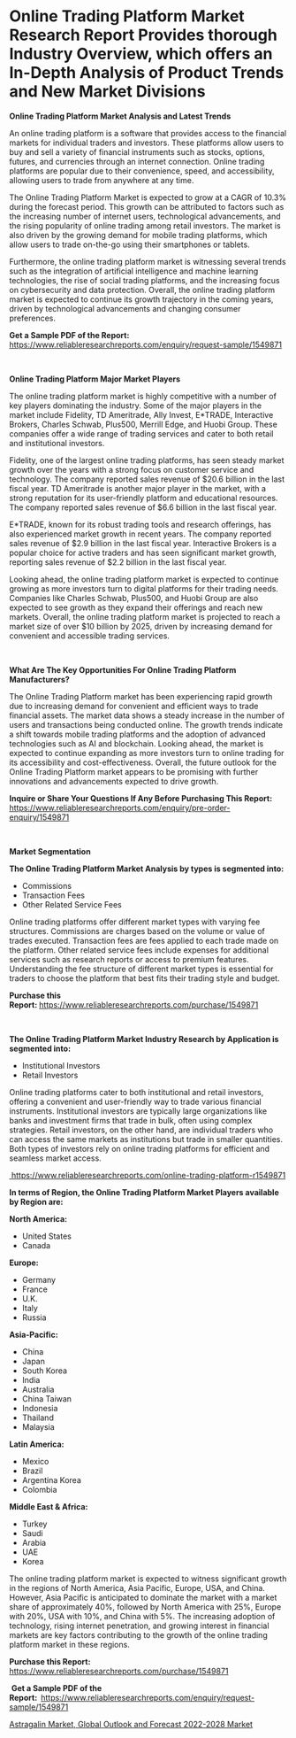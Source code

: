 <p><h1>Online Trading Platform Market Research Report Provides thorough Industry Overview, which offers an In-Depth Analysis of Product Trends and New Market Divisions</h1></p><p><strong>Online Trading Platform Market Analysis and Latest Trends</strong></p>
<p><p>An online trading platform is a software that provides access to the financial markets for individual traders and investors. These platforms allow users to buy and sell a variety of financial instruments such as stocks, options, futures, and currencies through an internet connection. Online trading platforms are popular due to their convenience, speed, and accessibility, allowing users to trade from anywhere at any time.</p><p>The Online Trading Platform Market is expected to grow at a CAGR of 10.3% during the forecast period. This growth can be attributed to factors such as the increasing number of internet users, technological advancements, and the rising popularity of online trading among retail investors. The market is also driven by the growing demand for mobile trading platforms, which allow users to trade on-the-go using their smartphones or tablets.</p><p>Furthermore, the online trading platform market is witnessing several trends such as the integration of artificial intelligence and machine learning technologies, the rise of social trading platforms, and the increasing focus on cybersecurity and data protection. Overall, the online trading platform market is expected to continue its growth trajectory in the coming years, driven by technological advancements and changing consumer preferences.</p></p>
<p><strong>Get a Sample PDF of the Report:&nbsp;</strong> <a href="https://www.reliableresearchreports.com/enquiry/request-sample/1549871">https://www.reliableresearchreports.com/enquiry/request-sample/1549871</a></p>
<p>&nbsp;</p>
<p><strong>Online Trading Platform Major Market Players</strong></p>
<p><p>The online trading platform market is highly competitive with a number of key players dominating the industry. Some of the major players in the market include Fidelity, TD Ameritrade, Ally Invest, E*TRADE, Interactive Brokers, Charles Schwab, Plus500, Merrill Edge, and Huobi Group. These companies offer a wide range of trading services and cater to both retail and institutional investors.</p><p>Fidelity, one of the largest online trading platforms, has seen steady market growth over the years with a strong focus on customer service and technology. The company reported sales revenue of $20.6 billion in the last fiscal year. TD Ameritrade is another major player in the market, with a strong reputation for its user-friendly platform and educational resources. The company reported sales revenue of $6.6 billion in the last fiscal year.</p><p>E*TRADE, known for its robust trading tools and research offerings, has also experienced market growth in recent years. The company reported sales revenue of $2.9 billion in the last fiscal year. Interactive Brokers is a popular choice for active traders and has seen significant market growth, reporting sales revenue of $2.2 billion in the last fiscal year.</p><p>Looking ahead, the online trading platform market is expected to continue growing as more investors turn to digital platforms for their trading needs. Companies like Charles Schwab, Plus500, and Huobi Group are also expected to see growth as they expand their offerings and reach new markets. Overall, the online trading platform market is projected to reach a market size of over $10 billion by 2025, driven by increasing demand for convenient and accessible trading services.</p></p>
<p>&nbsp;</p>
<p><strong>What Are The Key Opportunities For Online Trading Platform Manufacturers?</strong></p>
<p><p>The Online Trading Platform market has been experiencing rapid growth due to increasing demand for convenient and efficient ways to trade financial assets. The market data shows a steady increase in the number of users and transactions being conducted online. The growth trends indicate a shift towards mobile trading platforms and the adoption of advanced technologies such as AI and blockchain. Looking ahead, the market is expected to continue expanding as more investors turn to online trading for its accessibility and cost-effectiveness. Overall, the future outlook for the Online Trading Platform market appears to be promising with further innovations and advancements expected to drive growth.</p></p>
<p><strong>Inquire or Share Your Questions If Any Before Purchasing This Report:</strong> <a href="https://www.reliableresearchreports.com/enquiry/pre-order-enquiry/1549871">https://www.reliableresearchreports.com/enquiry/pre-order-enquiry/1549871</a></p>
<p>&nbsp;</p>
<p><strong>Market Segmentation</strong></p>
<p><strong>The Online Trading Platform Market Analysis by types is segmented into:</strong></p>
<p><ul><li>Commissions</li><li>Transaction Fees</li><li>Other Related Service Fees</li></ul></p>
<p><p>Online trading platforms offer different market types with varying fee structures. Commissions are charges based on the volume or value of trades executed. Transaction fees are fees applied to each trade made on the platform. Other related service fees include expenses for additional services such as research reports or access to premium features. Understanding the fee structure of different market types is essential for traders to choose the platform that best fits their trading style and budget.</p></p>
<p><strong>Purchase this Report:&nbsp;</strong><a href="https://www.reliableresearchreports.com/purchase/1549871">https://www.reliableresearchreports.com/purchase/1549871</a></p>
<p>&nbsp;</p>
<p><strong>The Online Trading Platform Market Industry Research by Application is segmented into:</strong></p>
<p><ul><li>Institutional Investors</li><li>Retail Investors</li></ul></p>
<p><p>Online trading platforms cater to both institutional and retail investors, offering a convenient and user-friendly way to trade various financial instruments. Institutional investors are typically large organizations like banks and investment firms that trade in bulk, often using complex strategies. Retail investors, on the other hand, are individual traders who can access the same markets as institutions but trade in smaller quantities. Both types of investors rely on online trading platforms for efficient and seamless market access.</p></p>
<p><a href="https://www.reliableresearchreports.com/online-trading-platform-r1549871">&nbsp;https://www.reliableresearchreports.com/online-trading-platform-r1549871</a></p>
<p><strong>In terms of Region, the Online Trading Platform Market Players available by Region are:</strong></p>
<p>
    <p> <strong> North America: </strong>
        <ul>
            <li>United States</li>
            <li>Canada</li>
        </ul>
        </p> 
    <p> <strong> Europe: </strong>
        <ul>
            <li>Germany</li>
            <li>France</li>
            <li>U.K.</li>
            <li>Italy</li>
            <li>Russia</li>
        </ul>
        </p> 
    <p> <strong> Asia-Pacific: </strong>
        <ul>
            <li>China</li>
            <li>Japan</li>
            <li>South Korea</li>
            <li>India</li>
            <li>Australia</li>
            <li>China Taiwan</li>
            <li>Indonesia</li>
            <li>Thailand</li>
            <li>Malaysia</li>
        </ul>
        </p> 
    <p> <strong> Latin America: </strong>
        <ul>
            <li>Mexico</li>
            <li>Brazil</li>
            <li>Argentina Korea</li>
            <li>Colombia</li>
        </ul>
        </p> 
    <p> <strong> Middle East & Africa: </strong>
        <ul>
            <li>Turkey</li>
            <li>Saudi</li>
            <li>Arabia</li>
            <li>UAE</li>
            <li>Korea</li>
        </ul>
    </p>
    </p>
<p><p>The online trading platform market is expected to witness significant growth in the regions of North America, Asia Pacific, Europe, USA, and China. However, Asia Pacific is anticipated to dominate the market with a market share of approximately 40%, followed by North America with 25%, Europe with 20%, USA with 10%, and China with 5%. The increasing adoption of technology, rising internet penetration, and growing interest in financial markets are key factors contributing to the growth of the online trading platform market in these regions.</p></p>
<p><strong>Purchase this Report: </strong><a href="https://www.reliableresearchreports.com/purchase/1549871">https://www.reliableresearchreports.com/purchase/1549871</a></p>
<p>&nbsp;<strong>Get a Sample PDF of the Report:&nbsp;&nbsp;</strong><a href="https://www.reliableresearchreports.com/enquiry/request-sample/1549871">https://www.reliableresearchreports.com/enquiry/request-sample/1549871</a></p>
<p><strong></strong></p>
<p><p><a href="https://www.linkedin.com/pulse/astragalin-market-global-outlook-forecast-2022-2028-size-industry-kel2c">Astragalin Market, Global Outlook and Forecast 2022-2028 Market</a></p></p>